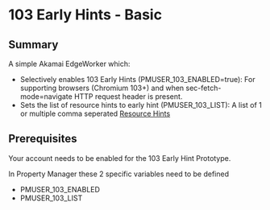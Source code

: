 # 103 Early Hints - Basic

## Summary
A simple Akamai EdgeWorker which: 
- Selectively enables 103 Early Hints (PMUSER_103_ENABLED=true): For supporting browsers (Chromium 103+) and when sec-fetch-mode=navigate HTTP request header is present.
- Sets the list of resource hints to early hint (PMUSER_103_LIST): A list of 1 or multiple comma seperated [Resource Hints](https://www.w3.org/TR/resource-hints/)

## Prerequisites
Your account needs to be enabled for the 103 Early Hint Prototype.

In Property Manager these 2 specific variables need to be defined
- PMUSER_103_ENABLED
- PMUSER_103_LIST
